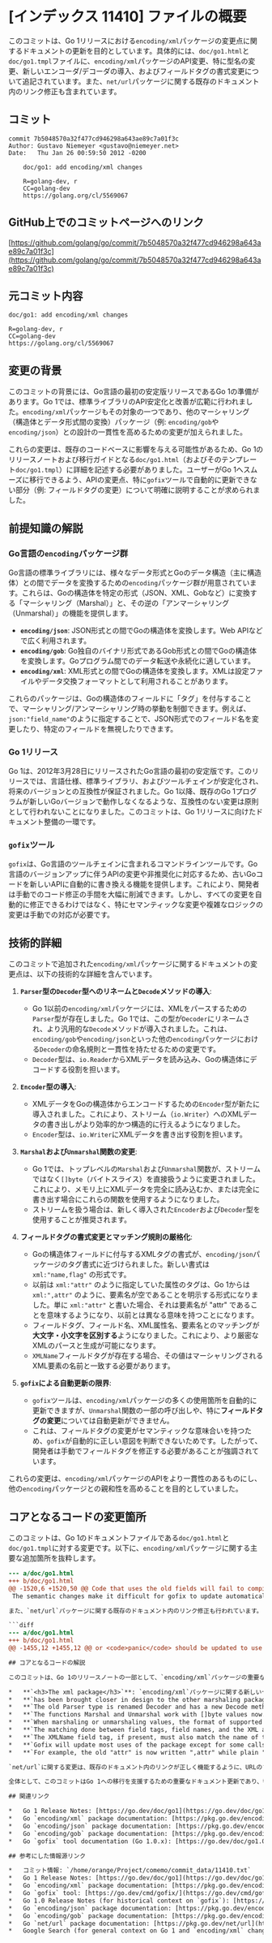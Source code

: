 # [インデックス 11410] ファイルの概要

このコミットは、Go 1リリースにおける`encoding/xml`パッケージの変更点に関するドキュメントの更新を目的としています。具体的には、`doc/go1.html`と`doc/go1.tmpl`ファイルに、`encoding/xml`パッケージのAPI変更、特に型名の変更、新しいエンコーダ/デコーダの導入、およびフィールドタグの書式変更について追記されています。また、`net/url`パッケージに関する既存のドキュメント内のリンク修正も含まれています。

## コミット

```
commit 7b5048570a32f477cd946298a643ae89c7a01f3c
Author: Gustavo Niemeyer <gustavo@niemeyer.net>
Date:   Thu Jan 26 00:59:50 2012 -0200

    doc/go1: add encoding/xml changes
    
    R=golang-dev, r
    CC=golang-dev
    https://golang.org/cl/5569067
```

## GitHub上でのコミットページへのリンク

[https://github.com/golang/go/commit/7b5048570a32f477cd946298a643ae89c7a01f3c](https://github.com/golang/go/commit/7b5048570a32f477cd946298a643ae89c7a01f3c)

## 元コミット内容

```
doc/go1: add encoding/xml changes

R=golang-dev, r
CC=golang-dev
https://golang.org/cl/5569067
```

## 変更の背景

このコミットの背景には、Go言語の最初の安定版リリースであるGo 1の準備があります。Go 1では、標準ライブラリのAPI安定化と改善が広範に行われました。`encoding/xml`パッケージもその対象の一つであり、他のマーシャリング（構造体とデータ形式間の変換）パッケージ（例: `encoding/gob`や`encoding/json`）との設計の一貫性を高めるための変更が加えられました。

これらの変更は、既存のコードベースに影響を与える可能性があるため、Go 1のリリースノートおよび移行ガイドとなる`doc/go1.html`（およびそのテンプレート`doc/go1.tmpl`）に詳細を記述する必要がありました。ユーザーがGo 1へスムーズに移行できるよう、APIの変更点、特に`gofix`ツールで自動的に更新できない部分（例: フィールドタグの変更）について明確に説明することが求められました。

## 前提知識の解説

### Go言語の`encoding`パッケージ群

Go言語の標準ライブラリには、様々なデータ形式とGoのデータ構造（主に構造体）との間でデータを変換するための`encoding`パッケージ群が用意されています。これらは、Goの構造体を特定の形式（JSON、XML、Gobなど）に変換する「マーシャリング（Marshal）」と、その逆の「アンマーシャリング（Unmarshal）」の機能を提供します。

*   **`encoding/json`**: JSON形式との間でGoの構造体を変換します。Web APIなどで広く利用されます。
*   **`encoding/gob`**: Go独自のバイナリ形式であるGob形式との間でGoの構造体を変換します。Goプログラム間でのデータ転送や永続化に適しています。
*   **`encoding/xml`**: XML形式との間でGoの構造体を変換します。XMLは設定ファイルやデータ交換フォーマットとして利用されることがあります。

これらのパッケージは、Goの構造体のフィールドに「タグ」を付与することで、マーシャリング/アンマーシャリング時の挙動を制御できます。例えば、`json:"field_name"`のように指定することで、JSON形式でのフィールド名を変更したり、特定のフィールドを無視したりできます。

### Go 1リリース

Go 1は、2012年3月28日にリリースされたGo言語の最初の安定版です。このリリースでは、言語仕様、標準ライブラリ、およびツールチェインが安定化され、将来のバージョンとの互換性が保証されました。Go 1以降、既存のGo 1プログラムが新しいGoバージョンで動作しなくなるような、互換性のない変更は原則として行われないことになりました。このコミットは、Go 1リリースに向けたドキュメント整備の一環です。

### `gofix`ツール

`gofix`は、Go言語のツールチェインに含まれるコマンドラインツールです。Go言語のバージョンアップに伴うAPIの変更や非推奨化に対応するため、古いGoコードを新しいAPIに自動的に書き換える機能を提供します。これにより、開発者は手動でのコード修正の手間を大幅に削減できます。しかし、すべての変更を自動的に修正できるわけではなく、特にセマンティックな変更や複雑なロジックの変更は手動での対応が必要です。

## 技術的詳細

このコミットで追加された`encoding/xml`パッケージに関するドキュメントの変更点は、以下の技術的な詳細を含んでいます。

1.  **`Parser`型の`Decoder`型へのリネームと`Decode`メソッドの導入**:
    *   Go 1以前の`encoding/xml`パッケージには、XMLをパースするための`Parser`型が存在しました。Go 1では、この型が`Decoder`にリネームされ、より汎用的な`Decode`メソッドが導入されました。これは、`encoding/gob`や`encoding/json`といった他の`encoding`パッケージにおける`Decoder`の命名規則と一貫性を持たせるための変更です。
    *   `Decoder`型は、`io.Reader`からXMLデータを読み込み、Goの構造体にデコードする役割を担います。

2.  **`Encoder`型の導入**:
    *   XMLデータをGoの構造体からエンコードするための`Encoder`型が新たに導入されました。これにより、ストリーム（`io.Writer`）へのXMLデータの書き出しがより効率的かつ構造的に行えるようになりました。
    *   `Encoder`型は、`io.Writer`にXMLデータを書き出す役割を担います。

3.  **`Marshal`および`Unmarshal`関数の変更**:
    *   Go 1では、トップレベルの`Marshal`および`Unmarshal`関数が、ストリームではなく`[]byte`（バイトスライス）を直接扱うように変更されました。これにより、メモリ上にXMLデータを完全に読み込むか、または完全に書き出す場合にこれらの関数を使用するようになりました。
    *   ストリームを扱う場合は、新しく導入された`Encoder`および`Decoder`型を使用することが推奨されます。

4.  **フィールドタグの書式変更とマッチング規則の厳格化**:
    *   Goの構造体フィールドに付与するXMLタグの書式が、`encoding/json`パッケージのタグ書式に近づけられました。新しい書式は `xml:"name,flag"` の形式です。
    *   以前は `xml:"attr"` のように指定していた属性のタグは、Go 1からは `xml:",attr"` のように、要素名が空であることを明示する形式になりました。単に `xml:"attr"` と書いた場合、それは要素名が "attr" であることを意味するようになり、以前とは異なる意味を持つことになります。
    *   フィールドタグ、フィールド名、XML属性名、要素名とのマッチングが**大文字・小文字を区別する**ようになりました。これにより、より厳密なXMLのパースと生成が可能になります。
    *   `XMLName`フィールドタグが存在する場合、その値はマーシャリングされるXML要素の名前と一致する必要があります。

5.  **`gofix`による自動更新の限界**:
    *   `gofix`ツールは、`encoding/xml`パッケージの多くの使用箇所を自動的に更新できますが、`Unmarshal`関数の一部の呼び出しや、特に**フィールドタグの変更**については自動更新ができません。
    *   これは、フィールドタグの変更がセマンティックな意味合いを持つため、`gofix`が自動的に正しい意図を判断できないためです。したがって、開発者は手動でフィールドタグを修正する必要があることが強調されています。

これらの変更は、`encoding/xml`パッケージのAPIをより一貫性のあるものにし、他の`encoding`パッケージとの親和性を高めることを目的としていました。

## コアとなるコードの変更箇所

このコミットは、Go 1のドキュメントファイルである`doc/go1.html`と`doc/go1.tmpl`に対する変更です。以下に、`encoding/xml`パッケージに関する主要な追加箇所を抜粋します。

```diff
--- a/doc/go1.html
+++ b/doc/go1.html
@@ -1520,6 +1520,50 @@ Code that uses the old fields will fail to compile and must be updated by hand.
 The semantic changes make it difficult for gofix to update automatically.\n </p>\n \n+<h3 id=\"xml\">The xml package</h3>\n+\n+<p>\n+In Go 1, the <a href=\"/pkg/encoding/xml/\"><code>xml</code></a> package\n+has been brought closer in design to the other marshaling packages such\n+as <a href=\"/pkg/encoding/gob/\"><code>encoding/gob</code></a>.\n+</p>\n+\n+<p>\n+The old <code>Parser</code> type is renamed\n+<a href=\"/pkg/encoding/xml/#Decoder\"><code>Decoder</code></a> and has a new\n+<a href=\"/pkg/encoding/xml/#Decoder.Decode\"><code>Decode</code></a> method. An\n+<a href=\"/pkg/encoding/xml/#Encoder\"><code>Encoder</code></a> type was also\n+introduced.\n+</p>\n+\n+<p>\n+The functions <a href=\"/pkg/encoding/xml/#Marshal\"><code>Marshal</code></a>\n+and <a href=\"/pkg/encoding/xml/#Unmarshal\"><code>Unmarshal</code></a>\n+work with <code>[]byte</code> values now. To work with streams,\n+use the new <a href=\"/pkg/encoding/xml/#Encoder\"><code>Encoder</code></a>\n+and <a href=\"/pkg/encoding/xml/#Decoder\"><code>Decoder</code></a> types.\n+</p>\n+\n+<p>\n+When marshaling or unmarshaling values, the format of supported flags in\n+field tags has changed to be closer to the\n+<a href=\"/pkg/encoding/json\"><code>json</code></a> package\n+(<code>`xml:\"name,flag\"`</code>). The matching done between field tags, field\n+names, and the XML attribute and element names is now case-sensitive.\n+The <code>XMLName</code> field tag, if present, must also match the name\n+of the XML element being marshaled.\n+</p>\n+\n+<p>\n+<em>Updating</em>:\n+Gofix will update most uses of the package except for some calls to\n+<code>Unmarshal</code>. Special care must be taken with field tags,\n+since gofix will not update them and if not fixed by hand they will\n+misbehave silently in some cases. For example, the old\n+<code>\"attr\"</code> is now written <code>\",attr\"</code> while plain\n+<code>\"attr\"</code> remains valid but with a different meaning.\n+</p>\n+\n```

また、`net/url`パッケージに関する既存のドキュメント内のリンク修正も行われています。これは、`#URL`のようなフラグメント識別子の前に`/`を追加する修正です。

```diff
--- a/doc/go1.html
+++ b/doc/go1.html
@@ -1455,12 +1455,12 @@ or <code>panic</code> should be updated to use the new methods.\n <h3 id=\"url\">The url package</h3>\n \n <p>\n-In Go 1 several fields from the <a href=\"/pkg/net/url#URL\"><code>url.URL</code></a> type\n+In Go 1 several fields from the <a href=\"/pkg/net/url/#URL\"><code>url.URL</code></a> type\n were removed or replaced.\n </p>\n \n <p>\n-The <a href=\"/pkg/net/url#URL.String\"><code>String</code></a> method now\n+The <a href=\"/pkg/net/url/#URL.String\"><code>String</code></a> method now\n predictably rebuilds an encoded URL string using all of <code>URL</code>\'s\n fields as necessary. The resulting string will also no longer have\n passwords escaped.\n@@ -1473,9 +1473,9 @@ method may be used in its place.\n \n <p>\n The old <code>RawUserinfo</code> field is replaced by the <code>User</code>\n-field, of type <a href=\"/pkg/net/url#Userinfo\"><code>*net.Userinfo</code></a>.\n-Values of this type may be created using the new <a href=\"/pkg/net/url#User\"><code>net.User</code></a>\n-and <a href=\"/pkg/net/url#UserPassword\"><code>net.UserPassword</code></a>\n+field, of type <a href=\"/pkg/net/url/#Userinfo\"><code>*net.Userinfo</code></a>.\n+Values of this type may be created using the new <a href=\"/pkg/net/url/#User\"><code>net.User</code></a>\n+and <a href=\"/pkg/net/url/#UserPassword\"><code>net.UserPassword</code></a>\n functions. The <code>EscapeUserinfo</code> and <code>UnescapeUserinfo</code>\n functions are also gone.\n </p>\n@@ -1510,7 +1510,7 @@ path for such URLs. In Go 1, the cited URL parses as:\n </pre>\n \n <p>\n-A new <a href=\"/pkg/net/url#URL.RequestURI\"><code>RequestURI</code></a> method was\n+A new <a href=\"/pkg/net/url/#URL.RequestURI\"><code>RequestURI</code></a> method was\n added to <code>URL</code>.\n </p>\n \n```

## コアとなるコードの解説

このコミットは、Go 1のリリースノートの一部として、`encoding/xml`パッケージの重要な変更点をユーザーに伝えるためのHTMLドキュメント（およびそのテンプレート）を更新しています。

*   **`<h3>The xml package</h3>`**: `encoding/xml`パッケージに関する新しいセクションが追加されたことを示します。
*   **`has been brought closer in design to the other marshaling packages such as encoding/gob.`**: `encoding/xml`が`encoding/gob`などの他のマーシャリングパッケージと設計思想を近づけたことを説明しています。これはAPIの一貫性を高めるための重要な変更です。
*   **`The old Parser type is renamed Decoder and has a new Decode method. An Encoder type was also introduced.`**: 以前の`Parser`型が`Decoder`にリネームされ、新しい`Decode`メソッドが追加されたこと、そして`Encoder`型が新たに導入されたことを明記しています。これにより、ストリームベースのXML処理がより明確になります。
*   **`The functions Marshal and Unmarshal work with []byte values now. To work with streams, use the new Encoder and Decoder types.`**: トップレベルの`Marshal`と`Unmarshal`関数が`[]byte`を扱うようになり、ストリーム処理には`Encoder`と`Decoder`を使用すべきであることが説明されています。これは、APIの役割分担を明確にするための変更です。
*   **`When marshaling or unmarshaling values, the format of supported flags in field tags has changed to be closer to the json package (xml:"name,flag").`**: フィールドタグの書式が`json`パッケージに近づき、`xml:"name,flag"`の形式になったことを示しています。これは、Goのタグ付け規則全体の一貫性を高めるための変更です。
*   **`The matching done between field tags, field names, and the XML attribute and element names is now case-sensitive.`**: XML要素名や属性名とのマッチングが大文字・小文字を区別するようになったことを強調しています。これにより、XMLの仕様により厳密に準拠するようになります。
*   **`The XMLName field tag, if present, must also match the name of the XML element being marshaled.`**: `XMLName`タグの要件が追加されたことを示しています。
*   **`Gofix will update most uses of the package except for some calls to Unmarshal. Special care must be taken with field tags, since gofix will not update them and if not fixed by hand they will misbehave silently in some cases.`**: `gofix`ツールによる自動更新の限界について説明しています。特にフィールドタグは手動での修正が必要であり、そうしないとサイレントに誤動作する可能性があるという重要な警告が含まれています。
*   **`For example, the old "attr" is now written ",attr" while plain "attr" remains valid but with a different meaning.`**: フィールドタグの具体的な変更例として、属性を示す`"attr"`が`",attr"`に変わったことを示し、単なる`"attr"`が異なる意味を持つようになったことを説明しています。これは、ユーザーが最も混乱しやすい点の一つであり、明確な例示が重要です。

`net/url`に関する変更は、既存のドキュメント内のリンクが正しく機能するように、URLのフラグメント識別子（`#`）の前に`/`を追加する修正です。これは、ドキュメントの正確性を保つための軽微な修正です。

全体として、このコミットはGo 1への移行を支援するための重要なドキュメント更新であり、特に`encoding/xml`パッケージの変更点について詳細かつ具体的な情報を提供することで、開発者の移行作業を円滑にすることを目的としています。

## 関連リンク

*   Go 1 Release Notes: [https://go.dev/doc/go1](https://go.dev/doc/go1) (このコミットが更新しているドキュメント自体)
*   Go `encoding/xml` package documentation: [https://pkg.go.dev/encoding/xml](https://pkg.go.dev/encoding/xml)
*   Go `encoding/json` package documentation: [https://pkg.go.dev/encoding/json](https://pkg.go.dev/encoding/json)
*   Go `encoding/gob` package documentation: [https://pkg.go.dev/encoding/gob](https://pkg.go.dev/encoding/gob)
*   Go `gofix` tool documentation (Go 1.0.x): [https://go.dev/doc/go1.0.html#gofix](https://go.dev/doc/go1.0.html#gofix) (Go 1.0のリリースノート内の`gofix`に関する記述)

## 参考にした情報源リンク

*   コミット情報: `/home/orange/Project/comemo/commit_data/11410.txt`
*   Go 1 Release Notes: [https://go.dev/doc/go1](https://go.dev/doc/go1)
*   Go `encoding/xml` package documentation: [https://pkg.go.dev/encoding/xml](https://pkg.go.dev/encoding/xml)
*   Go `gofix` tool: [https://go.dev/cmd/gofix/](https://go.dev/cmd/gofix/) (現在の`gofix`のドキュメント)
*   Go 1.0 Release Notes (for historical context on `gofix`): [https://go.dev/doc/go1.0.html](https://go.dev/doc/go1.0.html)
*   Go `encoding/json` package documentation: [https://pkg.go.dev/encoding/json](https://pkg.go.dev/encoding/json)
*   Go `encoding/gob` package documentation: [https://pkg.go.dev/encoding/gob](https://pkg.go.dev/encoding/gob)
*   Go `net/url` package documentation: [https://pkg.go.dev/net/url](https://pkg.go.dev/net/url)
*   Google Search (for general context on Go 1 and `encoding/xml` changes).

